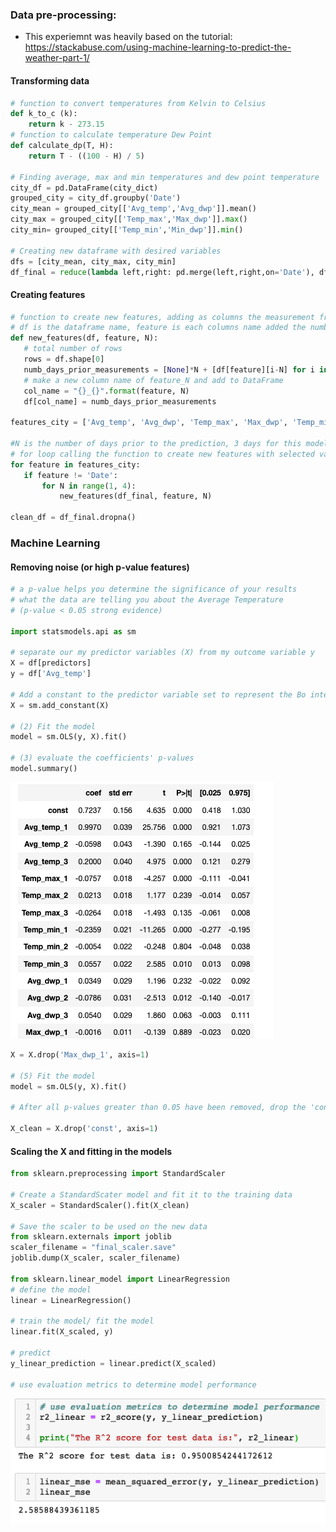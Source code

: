 

### Data pre-processing:
- This experiemnt was heavily based on the tutorial: https://stackabuse.com/using-machine-learning-to-predict-the-weather-part-1/

#### Transforming data
```python
# function to convert temperatures from Kelvin to Celsius
def k_to_c (k):
    return k - 273.15
# function to calculate temperature Dew Point
def calculate_dp(T, H):
    return T - ((100 - H) / 5)

# Finding average, max and min temperatures and dew point temperature
city_df = pd.DataFrame(city_dict)
grouped_city = city_df.groupby('Date')
city_mean = grouped_city[['Avg_temp','Avg_dwp']].mean()
city_max = grouped_city[['Temp_max','Max_dwp']].max()
city_min= grouped_city[['Temp_min','Min_dwp']].min()

# Creating new dataframe with desired variables
dfs = [city_mean, city_max, city_min]
df_final = reduce(lambda left,right: pd.merge(left,right,on='Date'), dfs)
 ```
 #### Creating features
 
 ```python
 # function to create new features, adding as columns the measurement from the 3 previous days. The first 3 rows had to be padded with N with none values to keep the row consistent in lenght
 # df is the dataframe name, feature is each columns name added the number to distinguish between days and N is the number of days 
 def new_features(df, feature, N): 
    # total number of rows
    rows = df.shape[0]
    numb_days_prior_measurements = [None]*N + [df[feature][i-N] for i in range(N, rows)]
    # make a new column name of feature_N and add to DataFrame
    col_name = "{}_{}".format(feature, N)
    df[col_name] = numb_days_prior_measurements
    
features_city = ['Avg_temp', 'Avg_dwp', 'Temp_max', 'Max_dwp', 'Temp_min', 'Min_dwp']

#N is the number of days prior to the prediction, 3 days for this model
# for loop calling the function to create new features with selected variables in features_city
for feature in features_city:  
    if feature != 'Date':
        for N in range(1, 4):
            new_features(df_final, feature, N)

clean_df = df_final.dropna()
```
### Machine Learning
#### Removing noise (or high p-value features)
```python
# a p-value helps you determine the significance of your results
# what the data are telling you about the Average Temperature 
# (p-value < 0.05 strong evidence)

import statsmodels.api as sm

# separate our my predictor variables (X) from my outcome variable y
X = df[predictors]
y = df['Avg_temp']

# Add a constant to the predictor variable set to represent the Bo intercept
X = sm.add_constant(X)  

# (2) Fit the model
model = sm.OLS(y, X).fit()

# (3) evaluate the coefficients' p-values
model.summary()  

```

![alt tag](https://github.com/cyntiamk/weather_prediction_2/blob/master/Resources/p-value.png?raw=true "p-values")

```python
X = X.drop('Max_dwp_1', axis=1)

# (5) Fit the model 
model = sm.OLS(y, X).fit()

# After all p-values greater than 0.05 have been removed, drop the 'const' column and use the rest as you X

X_clean = X.drop('const', axis=1)
```
#### Scaling the X and fitting in the models
```python
from sklearn.preprocessing import StandardScaler

# Create a StandardScater model and fit it to the training data
X_scaler = StandardScaler().fit(X_clean)

# Save the scaler to be used on the new data
from sklearn.externals import joblib
scaler_filename = "final_scaler.save"
joblib.dump(X_scaler, scaler_filename)

from sklearn.linear_model import LinearRegression
# define the model
linear = LinearRegression()

# train the model/ fit the model 
linear.fit(X_scaled, y)

# predict
y_linear_prediction = linear.predict(X_scaled)

# use evaluation metrics to determine model performance
```
![alt tag](https://github.com/cyntiamk/weather_prediction_2/blob/master/Resources/model_eval.png?raw=true "model_eval")
